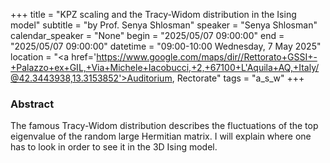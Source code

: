 +++
title = "KPZ scaling and the Tracy-Widom distribution in the Ising model"
subtitle = "by Prof. Senya Shlosman"
speaker = "Senya Shlosman"
calendar_speaker = "None"
begin = "2025/05/07  09:00:00"
end = "2025/05/07  09:00:00"
datetime = "09:00-10:00 Wednesday, 7 May 2025"
location = "<a href='https://www.google.com/maps/dir//Rettorato+GSSI+-+Palazzo+ex+GIL,+Via+Michele+Iacobucci,+2,+67100+L'Aquila+AQ,+Italy/@42.3443938,13.3153852'>Auditorium, Rectorate</a>"
tags = "a_s_w"
+++

### Abstract
The famous Tracy-Widom distribution describes the fluctuations of the top eigenvalue of the random large Hermitian matrix. I will explain where one has to look in order to see it in the 3D Ising model.

